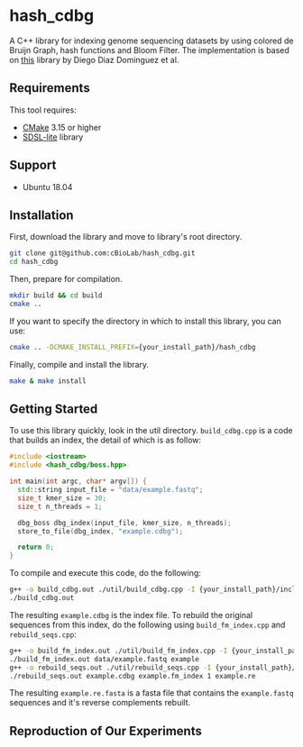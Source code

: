 # hash_cdbg
A C++ library for indexing genome sequencing datasets by using colored de Bruijn Graph, hash functions and Bloom Filter.
The implementation is based on [this](https://bitbucket.org/DiegoDiazDominguez/colored_bos/src/master/) library by Diego Diaz Dominguez et al.

## Requirements
This tool requires:
- [CMake](https://cmake.org/) 3.15 or higher
- [SDSL-lite](https://github.com/simongog/sdsl-lite) library

## Support
- Ubuntu 18.04

## Installation

First, download the library and move to library's root directory.

```bash
git clone git@github.com:cBioLab/hash_cdbg.git
cd hash_cdbg
```

Then, prepare for compilation.

```bash
mkdir build && cd build
cmake ..
```

If you want to specify the directory in which to install this library, you can use:

```bash
cmake .. -DCMAKE_INSTALL_PREFIX={your_install_path}/hash_cdbg
```

Finally, compile and install the library.

```bash
make & make install
```

## Getting Started
To use this library quickly, look in the util directory.
```build_cdbg.cpp``` is a code that builds an index, the detail of which is as follow:

```cpp
#include <iostream>
#include <hash_cdbg/boss.hpp>

int main(int argc, char* argv[]) {
  std::string input_file = "data/example.fastq";
  size_t kmer_size = 30;
  size_t n_threads = 1;

  dbg_boss dbg_index(input_file, kmer_size, n_threads);
  store_to_file(dbg_index, "example.cdbg");

  return 0;
}
```

To compile and execute this code, do the following:

```bash
g++ -o build_cdbg.out ./util/build_cdbg.cpp -I {your_install_path}/include -L {your_install_path}/lib -lhash_cdbg -lsdsl -ldivsufsort -ldivsufsort64 -lpthread -lz -std=c++17 -O3
./build_cdbg.out
```

The resulting ```example.cdbg``` is the index file.
To rebuild the original sequences from this index, do the following using ```build_fm_index.cpp``` and ```rebuild_seqs.cpp```:

```bash
g++ -o build_fm_index.out ./util/build_fm_index.cpp -I {your_install_path}/include -L {your_install_path}/lib -lhash_cdbg -lsdsl -ldivsufsort -ldivsufsort64 -lpthread -lz
./build_fm_index.out data/example.fastq example
g++ -o rebuild_seqs.out ./util/rebuild_seqs.cpp -I {your_install_path}/include -L {your_install_path}/lib -lhash_cdbg -lsdsl -ldivsufsort -ldivsufsort64 -lpthread -lz -std=c++17 -O3
./rebuild_seqs.out example.cdbg example.fm_index 1 example.re
```

The resulting ```example.re.fasta``` is a fasta file that contains the ```example.fastq``` sequences and it's reverse complements rebuilt.

## Reproduction of Our Experiments

